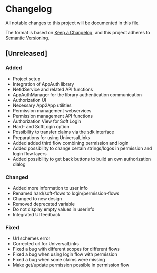# Changelog
All notable changes to this project will be documented in this file.

The format is based on [Keep a Changelog](https://keepachangelog.com/en/1.0.0/),
and this project adheres to [Semantic Versioning](https://semver.org/spec/v2.0.0.html).

## [Unreleased]
### Added
- Project setup
- Integration of AppAuth library
- NetIdService and related API functions
- AppAuthManager for the library authentication communication  
- Authorization UI 
- Necessary App2App utilities 
- Permission management webservices
- Permission management API functions
- Authorization View for Soft Login
- Hard- and SoftLogin option 
- Possibility to transfer claims via the sdk interface
- Preparations for using UniversalLinks
- Added added third flow combining permission and login
- Added possibility to change certain strings/logos in permission and login flow layers
- Added possibility to get back buttons to build an own authorization dialog

### Changed
- Added more information to user info
- Renamed hard/soft-flows to login/permission-flows
- Changed to new design
- Removed deprecated variable
- Do not display empty values in userinfo
- Integrated UI feedback

### Fixed
- Url schemes error
- Corrected url for UniversalLinks
- Fixed a bug with different scopes for different flows
- Fixed a bug when using login flow with permission
- Fixed a bug when some claims were missing
- Make get/update permission possible in permission flow

